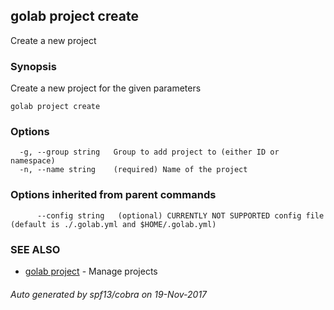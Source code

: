 ## golab project create

Create a new project

### Synopsis


Create a new project for the given parameters

```
golab project create
```

### Options

```
  -g, --group string   Group to add project to (either ID or namespace)
  -n, --name string    (required) Name of the project
```

### Options inherited from parent commands

```
      --config string   (optional) CURRENTLY NOT SUPPORTED config file (default is ./.golab.yml and $HOME/.golab.yml)
```

### SEE ALSO
* [golab project](golab_project.md)	 - Manage projects

###### Auto generated by spf13/cobra on 19-Nov-2017
